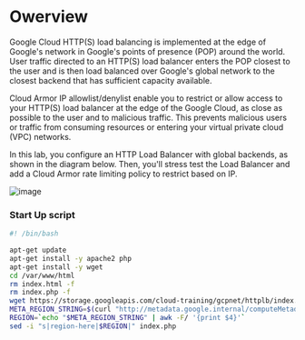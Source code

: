 # Owerview
Google Cloud HTTP(S) load balancing is implemented at the edge of Google's network in Google's points of presence (POP) around the world. User traffic directed to an HTTP(S) load balancer enters the POP closest to the user and is then load balanced over Google's global network to the closest backend that has sufficient capacity available.

Cloud Armor IP allowlist/denylist enable you to restrict or allow access to your HTTP(S) load balancer at the edge of the Google Cloud, as close as possible to the user and to malicious traffic. This prevents malicious users or traffic from consuming resources or entering your virtual private cloud (VPC) networks.

In this lab, you configure an HTTP Load Balancer with global backends, as shown in the diagram below. Then, you'll stress test the Load Balancer and add a Cloud Armor rate limiting policy to restrict based on IP.


![image](https://user-images.githubusercontent.com/59710101/217529107-1fd5f778-c0b1-4bfb-8ba4-7968310b136e.png)

### Start Up script

```sh
#! /bin/bash

apt-get update 
apt-get install -y apache2 php
apt-get install -y wget
cd /var/www/html
rm index.html -f
rm index.php -f
wget https://storage.googleapis.com/cloud-training/gcpnet/httplb/index.php
META_REGION_STRING=$(curl "http://metadata.google.internal/computeMetadata/v1/instance/zone" -H "Metadata-Flavor: Google")
REGION=`echo "$META_REGION_STRING" | awk -F/ '{print $4}'`
sed -i "s|region-here|$REGION|" index.php
```
